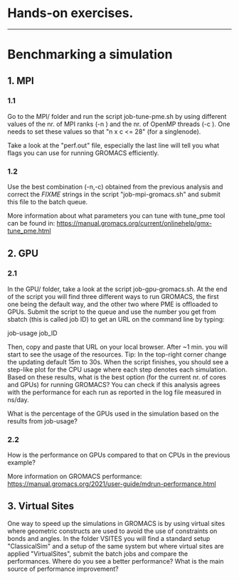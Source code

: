 # Hands-on exercises. 

---
# Benchmarking a simulation

## 1. MPI 

### 1.1

Go to the MPI/ folder and run the script job-tune-pme.sh by using different values 
of the nr. of MPI ranks (-n ) and the nr. of OpenMP threads (-c ). One needs to
set these values so that "n x c <= 28" (for a singlenode).

Take a look at the "perf.out" file, especially the last line will tell you what flags
you can use for running GROMACS efficiently.

### 1.2

Use the best combination (-n,-c) obtained from the previous analysis and correct the
*FIXME* strings in the script "job-mpi-gromacs.sh" and submit this file to the batch
queue.

More information about what parameters you can tune with tune_pme tool can be found
in: https://manual.gromacs.org/current/onlinehelp/gmx-tune_pme.html

## 2. GPU

### 2.1

In the GPU/ folder, take a look at the script job-gpu-gromacs.sh. At the end of the
script you will find three different ways to run GROMACS, the first one being the
default way, and the other two where PME is offloaded to GPUs. Submit the script to
the queue and use the number you get from sbatch (this is called job ID) to get an
URL on the command line by typing:  

job-usage job_ID

Then, copy and paste that URL on your local browser. After ~1 min. you will start
to see the usage of the resources. Tip: In the top-right corner change the updating
default 15m to 30s. When the script finishes, you should see a step-like plot for
the CPU usage where each step denotes each simulation. Based on these results, what
is the best option (for the current nr. of cores and GPUs) for running GROMACS?
You can check if this analysis agrees with the performance for each run as reported
in the log file measured in ns/day.

What is the percentage of the GPUs used in the simulation based on the results from
job-usage?

### 2.2
How is the performance on GPUs compared to that on CPUs in the previous example?

More information on GROMACS performance:
  https://manual.gromacs.org/2021/user-guide/mdrun-performance.html


## 3. Virtual Sites

One way to speed up the simulations in GROMACS is by using virtual sites where geometric
constructs are used to avoid the use of constraints on bonds and angles. In the folder
VSITES you will find a standard setup "ClassicalSim" and a setup of the same system
but where virtual sites are applied "VirtualSites", submit the batch jobs and compare
the performances. Where do you see a better performance? What is the main source of
performance improvement?
